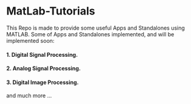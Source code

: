 # MatLab-Tutorials

This Repo is made to provide some useful Apps and Standalones using MATLAB.
Some of Apps and Standalones implemented, and will be implemented soon:


#### 1. Digital Signal Processing.

#### 2. Analog Signal Processing.

#### 3. Digital Image Processing.



and much more ...
